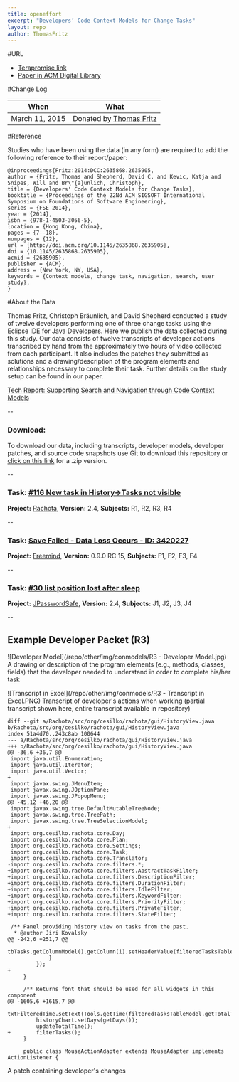 ```yaml
---
title: openeffort
excerpt: "Developers’ Code Context Models for Change Tasks"
layout: repo
author: ThomasFritz
---
```



#URL

  * [Terapromise link](https://terapromise.csc.ncsu.edu:8443/svn/repo/other/conmodels)
  * [Paper in ACM Digital Library](http://dl.acm.org/citation.cfm?id=2635868.2635905)


#Change Log

When | What
---- | ----
March 11, 2015 | Donated by [Thomas Fritz](/repo/people)


#Reference

Studies who have been using the data (in any form) are required to add the following reference to their report/paper:

    @inproceedings{Fritz:2014:DCC:2635868.2635905,
    author = {Fritz, Thomas and Shepherd, David C. and Kevic, Katja and Snipes, Will and Br\"{a}unlich, Christoph},
    title = {Developers' Code Context Models for Change Tasks},
    booktitle = {Proceedings of the 22Nd ACM SIGSOFT International Symposium on Foundations of Software Engineering},
    series = {FSE 2014},
    year = {2014},
    isbn = {978-1-4503-3056-5},
    location = {Hong Kong, China},
    pages = {7--18},
    numpages = {12},
    url = {http://doi.acm.org/10.1145/2635868.2635905},
    doi = {10.1145/2635868.2635905},
    acmid = {2635905},
    publisher = {ACM},
    address = {New York, NY, USA},
    keywords = {Context models, change task, navigation, search, user study},
    }

#About the Data

Thomas Fritz, Christoph Bräunlich, and David Shepherd conducted a study of twelve developers performing one of three change tasks using the Eclipse IDE for Java Developers. Here we publish the data collected during this study.  Our data consists of twelve transcripts of developer actions transcribed by hand from the approximately two hours of video collected from each participant. It also includes the patches they submitted as solutions and a drawing/description of the program elements and relationships necessary to complete their task. Further details on the study setup can be found in our paper. 

[Tech Report: Supporting Search and Navigation through Code Context Models](http://www.merlin.uzh.ch/publication/show/7426)

--
### Download: 
To download our data, including transcripts, developer models, developer patches, and source code snapshots use Git to download this repository or [click on this link](https://github.com/abb-iss/Study-Artifacts-for-Code-Context-Models/archive/master.zip) for a .zip version.

--
### **Task:** [#116 New task in History->Tasks not visible](http://sourceforge.net/p/rachota/bugs/116/)
**Project:** [Rachota](http://sourceforge.net/projects/rachota/), **Version:** 2.4, **Subjects:** R1, R2, R3, R4

--
### **Task:** [Save Failed - Data Loss Occurs - ID: 3420227](http://sourceforge.net/tracker/?func=detail&aid=3420227&group_id=7118&atid=107118)
**Project:** [Freemind](http://sourceforge.net/projects/freemind/), **Version:** 0.9.0 RC 15, **Subjects:** F1, F2, F3, F4

--
### **Task:** [#30 list position lost after sleep](http://sourceforge.net/p/jpwsafe/bugs/30/)
**Project:** [JPasswordSafe](http://sourceforge.net/projects/jpwsafe/), **Version:** 2.4, **Subjects:** J1, J2, J3, J4

--
## Example Developer Packet (R3)

![Developer Model](/repo/other/img/conmodels/R3 - Developer Model.jpg)
A drawing or description of the program elements (e.g., methods, classes, fields) that the developer needed to understand in order to complete his/her task

![Transcript in Excel](/repo/other/img/conmodels/R3 - Transcript in Excel.PNG)
Transcript of developer's actions when working (partial transcript shown here, entire transcript available in repository)

    diff --git a/Rachota/src/org/cesilko/rachota/gui/HistoryView.java b/Rachota/src/org/cesilko/rachota/gui/HistoryView.java
    index 51a4d70..243c8ab 100644
    --- a/Rachota/src/org/cesilko/rachota/gui/HistoryView.java
    +++ b/Rachota/src/org/cesilko/rachota/gui/HistoryView.java
    @@ -36,6 +36,7 @@
     import java.util.Enumeration;
     import java.util.Iterator;
     import java.util.Vector;
    +
     import javax.swing.JMenuItem;
     import javax.swing.JOptionPane;
     import javax.swing.JPopupMenu;
    @@ -45,12 +46,20 @@
     import javax.swing.tree.DefaultMutableTreeNode;
     import javax.swing.tree.TreePath;
     import javax.swing.tree.TreeSelectionModel;
    +
     import org.cesilko.rachota.core.Day;
     import org.cesilko.rachota.core.Plan;
     import org.cesilko.rachota.core.Settings;
     import org.cesilko.rachota.core.Task;
     import org.cesilko.rachota.core.Translator;
    -import org.cesilko.rachota.core.filters.*;
    +import org.cesilko.rachota.core.filters.AbstractTaskFilter;
    +import org.cesilko.rachota.core.filters.DescriptionFilter;
    +import org.cesilko.rachota.core.filters.DurationFilter;
    +import org.cesilko.rachota.core.filters.IdleFilter;
    +import org.cesilko.rachota.core.filters.KeywordFilter;
    +import org.cesilko.rachota.core.filters.PriorityFilter;
    +import org.cesilko.rachota.core.filters.PrivateFilter;
    +import org.cesilko.rachota.core.filters.StateFilter;
     
     /** Panel providing history view on tasks from the past.
      * @author Jiri Kovalsky
    @@ -242,6 +251,7 @@
                         tbTasks.getColumnModel().getColumn(i).setHeaderValue(filteredTasksTableModel.getColumnName(i));
                 }
             });
    +        
         }
         
         /** Returns font that should be used for all widgets in this component
    @@ -1605,6 +1615,7 @@
             txtFilteredTime.setText(Tools.getTime(filteredTasksTableModel.getTotalTime()));
             historyChart.setDays(getDays());
             updateTotalTime();
    +        filterTasks();
         }
         
         public class MouseActionAdapter extends MouseAdapter implements ActionListener {

A patch containing developer's changes
